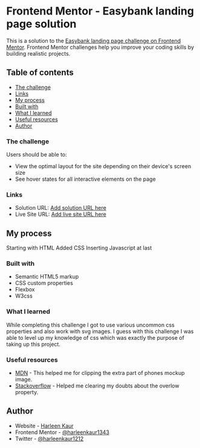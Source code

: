 # Frontend Mentor - Easybank landing page solution

This is a solution to the [Easybank landing page challenge on Frontend Mentor](https://www.frontendmentor.io/challenges/easybank-landing-page-WaUhkoDN). Frontend Mentor challenges help you improve your coding skills by building realistic projects. 

## Table of contents

  - [The challenge](#the-challenge)
  - [Links](#links)
  - [My process](#my-process)
  - [Built with](#built-with)
  - [What I learned](#what-i-learned)
  - [Useful resources](#useful-resources)
  - [Author](#author)

### The challenge

Users should be able to:

- View the optimal layout for the site depending on their device's screen size
- See hover states for all interactive elements on the page

### Links

- Solution URL: [Add solution URL here](https://github.com/harleenkaur1343/Easybank-Front-end-mentor-FEM-/blob/main/index.html)
- Live Site URL: [Add live site URL here](https://harleenkaur1343.github.io/Easybank-Front-end-mentor-FEM-/)

## My process

   Starting with HTML 
   Added CSS
   Inserting Javascript at last

### Built with

- Semantic HTML5 markup
- CSS custom properties
- Flexbox
- W3css

### What I learned

While completing this challenge I got to use various uncommon css properties and also work with svg images. I guess with this challenge I was able to level up my knowledge of css which was exactly the purpose of taking up this project.

### Useful resources

- [MDN](https://developer.mozilla.org/en-US/docs/Web/CSS/clip) - This helped me for clipping the extra part of phones mockup image.
- [Stackoverflow](https://stackoverflow.com/questions/6421966/css-overflow-x-visible-and-overflow-y-hidden-causing-scrollbar-issue) - Helped me clearing my doubts about the overlow property.

## Author

- Website - [Harleen Kaur](https://harleenkaur1343.github.io/)
- Frontend Mentor - [@harleenkaur1343](https://www.frontendmentor.io/profile/harleenkaur1343)
- Twitter - [@harleenkaur1212](https://www.twitter.com/harleenkaur1212)

